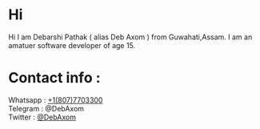 # Hi
Hi I am Debarshi Pathak ( alias Deb Axom ) from Guwahati,Assam.
I am an amatuer software developer of age 15.

# Contact info :
Whatsapp : [+1(807)7703300](https://wa.me/+18077703300) <br>
Telegram : @DebAxom <br>
Twitter : [@DebAxom](https://twitter.com/DebAxom) 
